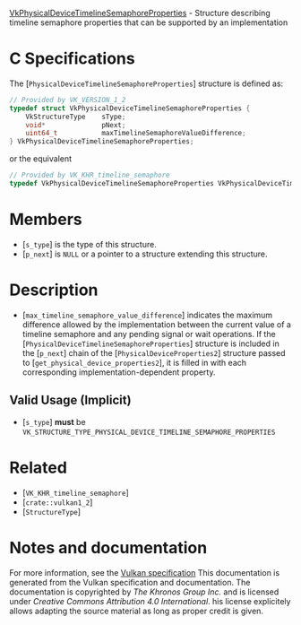 [VkPhysicalDeviceTimelineSemaphoreProperties](https://www.khronos.org/registry/vulkan/specs/1.3-extensions/man/html/VkPhysicalDeviceTimelineSemaphoreProperties.html) - Structure describing timeline semaphore properties that can be supported by an implementation

# C Specifications
The [`PhysicalDeviceTimelineSemaphoreProperties`] structure is defined
as:
```c
// Provided by VK_VERSION_1_2
typedef struct VkPhysicalDeviceTimelineSemaphoreProperties {
    VkStructureType    sType;
    void*              pNext;
    uint64_t           maxTimelineSemaphoreValueDifference;
} VkPhysicalDeviceTimelineSemaphoreProperties;
```
or the equivalent
```c
// Provided by VK_KHR_timeline_semaphore
typedef VkPhysicalDeviceTimelineSemaphoreProperties VkPhysicalDeviceTimelineSemaphorePropertiesKHR;
```

# Members
- [`s_type`] is the type of this structure.
- [`p_next`] is `NULL` or a pointer to a structure extending this structure.

# Description
- [`max_timeline_semaphore_value_difference`] indicates the maximum difference allowed by the implementation between the current value of a timeline semaphore and any pending signal or wait operations.
If the [`PhysicalDeviceTimelineSemaphoreProperties`] structure is included in the [`p_next`] chain of the
[`PhysicalDeviceProperties2`] structure passed to
[`get_physical_device_properties2`], it is filled in with each
corresponding implementation-dependent property.
## Valid Usage (Implicit)
-  [`s_type`] **must**  be `VK_STRUCTURE_TYPE_PHYSICAL_DEVICE_TIMELINE_SEMAPHORE_PROPERTIES`

# Related
- [`VK_KHR_timeline_semaphore`]
- [`crate::vulkan1_2`]
- [`StructureType`]

# Notes and documentation
For more information, see the [Vulkan specification](https://www.khronos.org/registry/vulkan/specs/1.3-extensions/html/vkspec.html)
This documentation is generated from the Vulkan specification and documentation.
The documentation is copyrighted by *The Khronos Group Inc.* and is licensed under *Creative Commons Attribution 4.0 International*.
his license explicitely allows adapting the source material as long as proper credit is given.
        